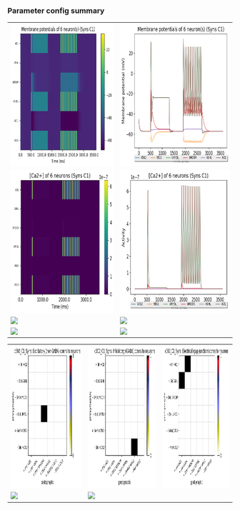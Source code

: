 ### Parameter config summary 
<table>

<tr>
  <td><a href="neurons_C1_Syns.png"><img alt=" " src="neurons_C1_Syns.png" height="320"/></a></td>
  <td><a href="traces_neuron_Syns_C1.png"><img alt=" " src="traces_neuron_Syns_C1.png" height="320"/></a></td>
</tr>

<tr>
  <td><a href="neuron_activity_C1_Syns.png"><img alt=" " src="neuron_activity_C1_Syns.png" height="320"/></a></td>
  <td><a href="traces_neuron_activity_Syns_C1.png"><img alt=" " src="traces_neuron_activity_Syns_C1.png" height="320"/></a></td>
</tr>

<tr>
  <td><a href="muscles_C1_Syns.png"><img alt=" " src="muscles_C1_Syns.png" height="320"/></a></td>
  <td><a href="traces_muscles_Syns_C1.png"><img alt=" " src="traces_muscles_Syns_C1.png" height="320"/></a></td>
</tr>

<tr>
  <td><a href="muscle_activity_C1_Syns.png"><img alt=" " src="muscle_activity_C1_Syns.png" height="320"/></a></td>
  <td><a href="traces_muscles_activity_Syns_C1.png"><img alt=" " src="traces_muscles_activity_Syns_C1.png" height="320"/></a></td>
</tr>
</table>
<table>

<tr><td><a href="c302_C1_Syns_exc_to_neurons.png"><img alt=" " src="c302_C1_Syns_exc_to_neurons.png" height="320"/></a></td>

  <td><a href="c302_C1_Syns_inh_to_neurons.png"><img alt=" " src="c302_C1_Syns_inh_to_neurons.png" height="320"/></a></td>

  <td><a href="c302_C1_Syns_elec_neurons_neurons.png"><img alt=" " src="c302_C1_Syns_elec_neurons_neurons.png" height="320"/></a></td></tr>

<tr><td><a href="c302_C1_Syns_exc_to_muscles.png"><img alt=" " src="c302_C1_Syns_exc_to_muscles.png" height="320"/></a></td>

  <td><a href="c302_C1_Syns_inh_to_muscles.png"><img alt=" " src="c302_C1_Syns_inh_to_muscles.png" height="320"/></a></td></tr>
</table>
